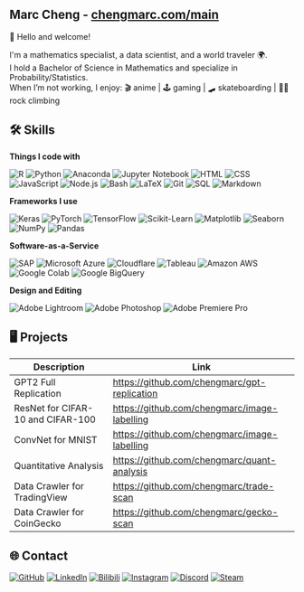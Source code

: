 ## Marc Cheng - [chengmarc.com/main](https://chengmarc.com/main)
👋 Hello and welcome!

I'm a mathematics specialist, a data scientist, and a world traveler 🌍.\
I hold a Bachelor of Science in Mathematics and specialize in Probability/Statistics.\
When I’m not working, I enjoy: 🎬 anime | 🕹️ gaming | 🛹 skateboarding | 🧗‍♂ rock climbing


## 🛠️ Skills

**Things I code with** 

![R](https://img.shields.io/badge/R--%23276DC3?logo=r&logoColor=white&style=flat)
![Python](https://img.shields.io/badge/Python--3776AB?logo=python&logoColor=white&style=flat)
![Anaconda](https://img.shields.io/badge/Anaconda--44A833?logo=anaconda&logoColor=white&style=flat)
![Jupyter Notebook](https://img.shields.io/badge/Jupyter_Notebook--F37626?logo=jupyter&logoColor=white&style=flat)
![HTML](https://img.shields.io/badge/HTML5--%23E34F26?logo=html5&logoColor=white&style=flat)
![CSS](https://img.shields.io/badge/CSS3--1572B6?logo=css3&logoColor=white&style=flat)
![JavaScript](https://img.shields.io/badge/JavaScript--F7DF1E?logo=javascript&logoColor=white&style=flat)
![Node.js](https://img.shields.io/badge/Node.js--339933?logo=node.js&logoColor=white&style=flat)
![Bash](https://img.shields.io/badge/Bash--4EAA25?logo=gnu-bash&logoColor=white&style=flat)
![LaTeX](https://img.shields.io/badge/LaTeX--008080?logo=latex&logoColor=white&style=flat)
![Git](https://img.shields.io/badge/Git--F05032?logo=git&logoColor=fff&style=flat)
![SQL](https://img.shields.io/badge/SQL--CC2927?logoColor=white&style=flat)
![Markdown](https://img.shields.io/badge/Markdown--000000?logo=markdown&logoColor=white&style=flat)

**Frameworks I use** 

![Keras](https://img.shields.io/badge/Keras--D00000?logo=keras&logoColor=white&style=flat)
![PyTorch](https://img.shields.io/badge/PyTorch--EE4C2C?logo=pytorch&logoColor=white&style=flat)
![TensorFlow](https://img.shields.io/badge/TensorFlow--FF6F00?logo=tensorflow&logoColor=white&style=flat)
![Scikit-Learn](https://img.shields.io/badge/Scikit--Learn--F7931E?logo=scikit-learn&logoColor=white&style=flat)
![Matplotlib](https://custom-icon-badges.demolab.com/badge/Matplotlib--71D291?logo=matplotlib&logoColor=fff&style=flat)
![Seaborn](https://img.shields.io/badge/Seaborn--0099C6?style=flat)
![NumPy](https://img.shields.io/badge/NumPy--4DABCF?logo=numpy&logoColor=fff&style=flat)
![Pandas](https://img.shields.io/badge/Pandas--150458?logo=pandas&logoColor=fff&style=flat)

**Software-as-a-Service** 

![SAP](https://img.shields.io/badge/SAP-0FAAFF?logo=sap&logoColor=fff&style=flat)
![Microsoft Azure](https://custom-icon-badges.demolab.com/badge/Microsoft%20Azure-0089D6?logo=msazure&logoColor=white&style=flat)
![Cloudflare](https://img.shields.io/badge/Cloudflare-F38020?logo=Cloudflare&logoColor=white&style=flat)
![Tableau](https://img.shields.io/badge/Tableau-E97627?logo=tableau&logoColor=white&style=flat)
![Amazon AWS](https://img.shields.io/badge/Amazon%20AWS-%23FF9900.svg?logo=amazon-web-services&logoColor=white&style=flat)
![Google Colab](https://img.shields.io/badge/Google%20Colab-%23F9AB00.svg?logo=googlecolab&logoColor=white&style=flat)
![Google BigQuery](https://img.shields.io/badge/Google%20BigQuery-%23669DF6.svg?logo=googlebigquery&logoColor=white&style=flat)

**Design and Editing** 

![Adobe Lightroom](https://img.shields.io/badge/Adobe%20Lightroom-31A8FF?logo=Adobe%20Lightroom&logoColor=white&style=flat)
![Adobe Photoshop](https://img.shields.io/badge/Adobe%20Photoshop-31A8FF?logo=Adobe%20Photoshop&logoColor=white&style=flat)
![Adobe Premiere Pro](https://img.shields.io/badge/Adobe%20Premiere%20Pro-9999FF?logo=Adobe%20Premiere%20Pro&logoColor=white&style=flat)

## 🖥️ Projects

| Description                             | Link                                                   |
|-----------------------------------------|--------------------------------------------------------|
| GPT2 Full Replication                   | https://github.com/chengmarc/gpt-replication           |
| ResNet for CIFAR-10 and CIFAR-100       | https://github.com/chengmarc/image-labelling           |
| ConvNet for MNIST                       | https://github.com/chengmarc/image-labelling           |
| Quantitative Analysis                   | https://github.com/chengmarc/quant-analysis            |
| Data Crawler for TradingView            | https://github.com/chengmarc/trade-scan                |
| Data Crawler for CoinGecko              | https://github.com/chengmarc/gecko-scan                |

## 🌐 Contact

[![GitHub](https://img.shields.io/badge/GitHub-%23121011.svg?logo=github&logoColor=white&style=for-the-badge)](https://github.com/chengmarc)
[![LinkedIn](https://img.shields.io/badge/Linkedin-%230077B5.svg?logo=linkedin&logoColor=white&style=for-the-badge)](https://www.linkedin.com/in/marc-cheng/)
[![Bilibili](https://img.shields.io/badge/Bilibili-00A1D6?logo=bilibili&logoColor=fff&style=for-the-badge)](https://space.bilibili.com/1351785)
[![Instagram](https://img.shields.io/badge/Instagram-%23E4405F.svg?logo=Instagram&logoColor=white&style=for-the-badge)](https://www.instagram.com/marcc.cheng/)
[![Discord](https://img.shields.io/badge/Discord-%235865F2.svg?&logo=discord&logoColor=white&style=for-the-badge)](https://discord.gg/PGE98Tu5j4)
[![Steam](https://img.shields.io/badge/Steam-000000?logo=steam&logoColor=white&style=for-the-badge)](https://store.steampowered.com/)
